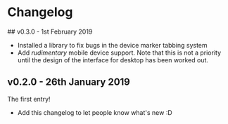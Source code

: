 # Changelog

## v0.3.0 - 1st February 2019
 - Installed a library to fix bugs in the device marker tabbing system
 - Add _rudimentary_ mobile device support. Note that this is not a priority until the design of the interface for desktop has been worked out.

## v0.2.0 - 26th January 2019
The first entry!

 - Add this changelog to let people know what's new :D
